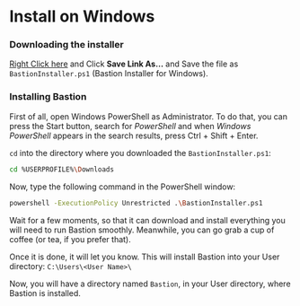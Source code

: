# Install on Windows

### Downloading the installer

[Right Click here](https://raw.github.com/TheBastionBot/BastionScripts/master/windows/chocolatey.ps1) and Click **Save Link As…** and Save the file as `BastionInstaller.ps1` \(Bastion Installer for Windows\).

### Installing Bastion

First of all, open Windows PowerShell as Administrator. To do that, you can press the Start button, search for _PowerShell_ and when _Windows PowerShell_ appears in the search results, press Ctrl + Shift + Enter.

`cd` into the directory where you downloaded the `BastionInstaller.ps1`:

```bash
cd %USERPROFILE%\Downloads
```

Now, type the following command in the PowerShell window:

```bash
powershell -ExecutionPolicy Unrestricted .\BastionInstaller.ps1
```

Wait for a few moments, so that it can download and install everything you will need to run Bastion smoothly. Meanwhile, you can go grab a cup of coffee \(or tea, if you prefer that\).

Once it is done, it will let you know. This will install Bastion into your User directory: `C:\Users\<User Name>\`

Now, you will have a directory named `Bastion`, in your User directory, where Bastion is installed.

